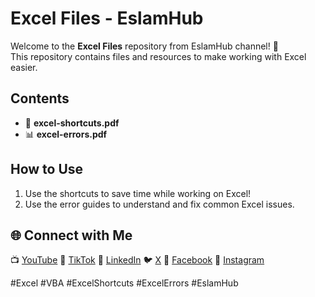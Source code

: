 # Excel Files - EslamHub

Welcome to the **Excel Files** repository from EslamHub channel! 🚀  
This repository contains files and resources to make working with Excel easier.

## Contents
- 📄 **excel-shortcuts.pdf**
- 📊 **excel-errors.pdf**

## How to Use
1. Use the shortcuts to save time while working on Excel!
2. Use the error guides to understand and fix common Excel issues.

## 🌐 Connect with Me
📺 [YouTube](https://www.youtube.com/@eslamhub)
📱 [TikTok](https://www.tiktok.com/@eslamhub)
📢 [LinkedIn](https://www.linkedin.com/in/eslamhub)
🐦 [X](https://x.com/eslamhub)
📘 [Facebook](https://www.facebook.com/eslamhub1)
📸 [Instagram](https://www.instagram.com/eslam.hub)

#Excel #VBA #ExcelShortcuts #ExcelErrors #EslamHub

